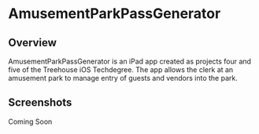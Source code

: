 # AmusementParkPassGenerator

## Overview
AmusementParkPassGenerator is an iPad app created as projects four and five of the Treehouse iOS Techdegree. The app allows the clerk at an amusement park to manage entry of guests and vendors into the park.

## Screenshots
Coming Soon
